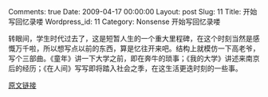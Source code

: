 Comments: true
Date: 2009-04-17 00:00:00
Layout: post
Slug: 11
Title: 开始写回忆录喽
Wordpress_id: 11
Category: Nonsense
开始写回忆录喽

  
转眼间，学生时代过去了，这是短暂人生的一个重大里程碑，在这个时刻当然是感慨万千啦，所以想写点以前的东西，算是忆往开来吧。结构上就模仿一下高老爷，写个三部曲。《童年》讲一下大学之前，即在奔牛的琐事；《我的大学》讲述来南京后的经历；《在人间》写写即将踏入社会之季，在这生活更迭时刻的一些事。

[原文链接](http://lw02nju.blog.163.com/blog/static/111602792009317101913439/)
